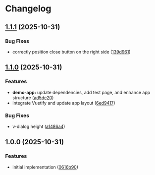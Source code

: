 # Changelog

## [1.1.1](https://github.com/gigerIT/inertia-modal-vuetify/compare/v1.1.0...v1.1.1) (2025-10-31)


### Bug Fixes

* correctly position close button on the right side ([139d961](https://github.com/gigerIT/inertia-modal-vuetify/commit/139d96135b37763d5e7aa8df3d2d31b92e06808a))

## [1.1.0](https://github.com/gigerIT/inertia-modal-vuetify/compare/v1.0.0...v1.1.0) (2025-10-31)


### Features

* **demo-app:** update dependencies, add test page, and enhance app structure ([ad5de20](https://github.com/gigerIT/inertia-modal-vuetify/commit/ad5de200d6faf7aa85020a383585d5287cfb7d91))
* integrate Vuetify and update app layout ([6ed9417](https://github.com/gigerIT/inertia-modal-vuetify/commit/6ed9417dbb9f920286f7da86b09637d3f616e2d1))


### Bug Fixes

* v-dialog height ([a1486a4](https://github.com/gigerIT/inertia-modal-vuetify/commit/a1486a4e052e5e01c3469864b766e0c4783802b1))

## 1.0.0 (2025-10-31)


### Features

* initial implementation ([0616b90](https://github.com/gigerIT/inertia-modal-vuetify/commit/0616b90636edd443d9981db274274f0ecac39d83))
